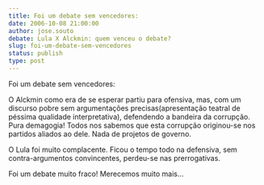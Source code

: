 ```yaml
---
title: Foi um debate sem vencedores:
date: 2006-10-08 21:00:00
author: jose.souto
debate: Lula X Alckmin: quem venceu o debate?
slug: foi-um-debate-sem-vencedores
status: publish 
type: post
---
```


Foi um debate sem vencedores:


O Alckmin como era de se esperar partiu para ofensiva, mas, com um discurso pobre sem argumentações precisas(apresentação teatral de péssima qualidade interpretativa), defendendo a bandeira da corrupção. Pura demagogia! Todos nos sabemos que esta corrupção originou-se nos partidos aliados ao dele. Nada de projetos de governo.


O Lula foi muito complacente. Ficou o tempo todo na defensiva, sem contra-argumentos convincentes, perdeu-se nas prerrogativas.


Foi um debate muito fraco! Merecemos muito mais... 


